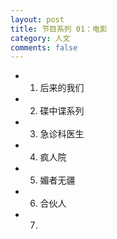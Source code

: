 ```yaml
---
layout: post
title: 节目系列 01：电影
category: 人文
comments: false
---
```


 
* 1. 后来的我们
* 2. 碟中谍系列
* 3. 急诊科医生
* 4. 疯人院
* 5. 媚者无疆
* 6. 合伙人
* 7. 
